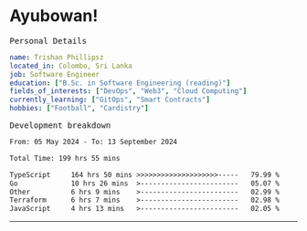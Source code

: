 # Ayubowan!

<samp>Personal Details</samp>

```yaml
name: Trishan Phillipsz
located_in: Colombo, Sri Lanka
job: Software Engineer
education: ["B.Sc. in Software Engineering (reading)"]
fields_of_interests: ["DevOps", "Web3", "Cloud Computing"]
currently_learning: ["GitOps", "Smart Contracts"]
hobbies: ["Football", "Cardistry"]
```

<samp>Development breakdown</samp>

<!--START_SECTION:waka-->

```txt
From: 05 May 2024 - To: 13 September 2024

Total Time: 199 hrs 55 mins

TypeScript     164 hrs 50 mins >>>>>>>>>>>>>>>>>>>>-----   79.99 %
Go             10 hrs 26 mins  >------------------------   05.07 %
Other          6 hrs 9 mins    >------------------------   02.99 %
Terraform      6 hrs 7 mins    >------------------------   02.98 %
JavaScript     4 hrs 13 mins   >------------------------   02.05 %
```

<!--END_SECTION:waka-->

---
